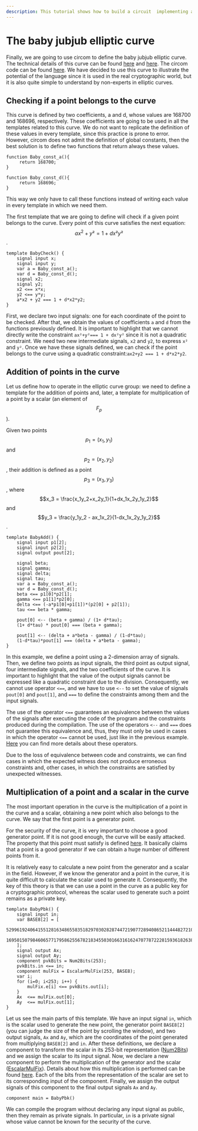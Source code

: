 ```yaml
---
description: This tutorial shows how to build a circuit  implementing an elliptic curve.
---
```


# The baby jubjub elliptic curve

Finally, we are going to use circom to define the baby jubjub elliptic curve. The technical details of this curve can be found [here](https://iden3-docs.readthedocs.io/en/latest/iden3_repos/research/publications/zkproof-standards-workshop-2/baby-jubjub/baby-jubjub.html) and [here](https://iden3-docs.readthedocs.io/en/latest/_downloads/33717d75ab84e11313cc0d8a090b636f/Baby-Jubjub.pdf). The circom code can be found [here](https://github.com/iden3/circomlib/blob/master/circuits/babyjub.circom). We have decided to use this curve to illustrate the potential of the language since it is used in the real cryptographic world, but it is also quite simple to understand by non-experts in elliptic curves.

## Checking if a point belongs to the curve

This curve is defined by two coefficients, a and d, whose values are 168700 and 168696, respectively. These coefficients are going to be used in all the templates related to this curve. We do not want to replicate the definition of these values in every template, since this practice is prone to error. However, circom does not admit the definition of global constants, then the best solution is to define two functions that return always these values.

```text
function Baby_const_a(){                         
     return 168700;                                    
}                                                

function Baby_const_d(){
     return 168696;
}
```

This way we only have to call these functions instead of writing each value in every template in which we need them.

The first template that we are going to define will check if a given point belongs to the curve. Every point of this curve satisfies the next equation: $$ax^2+y² = 1 + dx²y²$$ .

```text
template BabyCheck() {
    signal input x;
    signal input y;
    var a = Baby_const_a();
    var d = Baby_const_d();
    signal x2;
    signal y2;
    x2 <== x*x;
    y2 <== y*y;
    a*x2 + y2 === 1 + d*x2*y2;
}
```

First, we declare two input signals: one for each coordinate of the point to be checked. After that, we obtain the values of coefficients `a` and `d` from the functions previously defined. It is important to highlight that we cannot directly write the constraint `ax²+y²=== 1 + dx²y²` since it is not a quadratic constraint. We need two new intermediate signals, `x2` and `y2`, to express `x²` and `y²`. Once we have these signals defined, we can check if the point belongs to the curve using a quadratic constraint:`ax2+y2 === 1 + d*x2*y2`.

## Addition of points in the curve

Let us define how to operate in the elliptic curve group: we need to define a template for the addition of points and, later, a template for multiplication of a point by a scalar \(an element of $$F_p$$\).

Given two points$$p_1 = (x_1,y_1)$$ and $$p_2 = (x_2,y_2)$$, their addition is defined as a point$$p_3=(x_3,y_3)$$, where $$x_3 = \frac{x_1y_2+x_2y_1}{1+dx_1x_2y_1y_2}$$ and $$y_3 = \frac{y_1y_2 - ax_1x_2}{1-dx_1x_2y_1y_2}$$ .

```text
template BabyAdd() {
    signal input p1[2];
    signal input p2[2];
    signal output pout[2];

    signal beta;
    signal gamma;
    signal delta;
    signal tau;
    var a = Baby_const_a();
    var d = Baby_const_d();
    beta <== p1[0]*p2[1];
    gamma <== p1[1]*p2[0];
    delta <== (-a*p1[0]+p1[1])*(p2[0] + p2[1]);
    tau <== beta * gamma;

    pout[0] <-- (beta + gamma) / (1+ d*tau);
    (1+ d*tau) * pout[0] === (beta + gamma);

    pout[1] <-- (delta + a*beta - gamma) / (1-d*tau);
    (1-d*tau)*pout[1] === (delta + a*beta - gamma);
}
```

In this example, we define a point using a 2-dimension array of signals. Then, we define two points as input signals, the third point as output signal, four intermediate signals, and the two coefficients of the curve. It is important to highlight that the value of the output signals cannot be expressed like a quadratic constraint due to the division. Consequently, we cannot use operator `<==`, and we have to use `<--` to set the value of signals `pout[0]` and `pout[1]`, and `===` to define the constraints among them and the input signals.

The use of the operator `<==` guarantees an equivalence between the values of the signals after executing the code of the program and the constraints produced during the compilation. The use of the operators `<--` and `===` does not guarantee this equivalence and, thus, they must only be used in cases in which the operator `<==` cannot be used, just like in the previous example. [Here](../intro/common-programming-concepts/signals/) you can find more details about these operators.

Due to the loss of equivalence between code and constraints, we can find cases in which the expected witness does not produce erroneous constraints and, other cases, in which the constraints are satisfied by unexpected witnesses.

## **Multiplication of a point and a scalar in the curve**

The most important operation in the curve is the multiplication of a point in the curve and a scalar, obtaining a new point which also belongs to the curve. We say that the first point is a generator point.

For the security of the curve, it is very important to choose a good generator point. If it is not good enough, the curve will be easily attacked. The property that this point must satisfy is defined [here](https://iden3-docs.readthedocs.io/en/latest/iden3_repos/research/publications/zkproof-standards-workshop-2/baby-jubjub/baby-jubjub.html#pdf-link). It basically claims that a point is a good generator if we can obtain a huge number of different points from it.

It is relatively easy to calculate a new point from the generator and a scalar in the field. However, if we know the generator and a point in the curve, it is quite difficult to calculate the scalar used to generate it. Consequently, the key of this theory is that we can use a point in the curve as a public key for a cryptographic protocol, whereas the scalar used to generate such a point remains as a private key.

```text
template BabyPbk() {
    signal input in;
    var BASE8[2] = [
        5299619240641551281634865583518297030282874472190772894086521144482721001553,
        16950150798460657717958625567821834550301663161624707787222815936182638968203
    ];
    signal output Ax;
    signal output Ay;
    component pvkBits = Num2Bits(253);
    pvkBits.in <== in;
    component mulFix = EscalarMulFix(253, BASE8);
    var i;
    for (i=0; i<253; i++) {
        mulFix.e[i] <== pvkBits.out[i];
    }
    Ax  <== mulFix.out[0];
    Ay  <== mulFix.out[1];
}
```

Let us see the main parts of this template. We have an input signal `in`, which is the scalar used to generate the new point, the generator point `BASE8[2]` \(you can judge the size of the point by scrolling the window\), and two output signals, `Ax` and `Ay`, which are the coordinates of the point generated from multiplying `BASE8[2]` and `in`. After these definitions, we declare a component to transform the scalar in its 253-bit representation \([Num2Bits](https://github.com/iden3/circomlib/blob/master/circuits/bitify.circom)\) and we assign the scalar to its input signal. Now, we declare a new component to perform the multiplication of the generator and the scalar \([EscalarMulFix](https://github.com/iden3/circomlib/blob/master/circuits/escalarmulfix.circom)\). Details about how this multiplication is performed can be found [here](https://iden3-docs.readthedocs.io/en/latest/_downloads/33717d75ab84e11313cc0d8a090b636f/Baby-Jubjub.pdf). Each of the bits from the representation of the scalar are set to its corresponding input of the component. Finally, we assign the output signals of this component to the final output signals `Ax` and `Ay`.

```text
component main = BabyPbk()
```

We can compile the program without declaring any input signal as public, then they remain as private signals. In particular, `in` is a private signal whose value cannot be known for the security of the curve.

